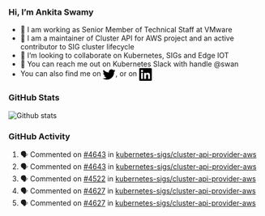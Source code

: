 ### Hi, I’m Ankita Swamy

- 💼 I am working as Senior Member of Technical Staff at VMware
- 👀 I am a maintainer of Cluster API for AWS project and an active contributor to SIG cluster lifecycle
- 💞️ I’m looking to collaborate on Kubernetes, SIGs and Edge IOT
- 💬 You can reach me out on Kubernetes Slack with handle @swan
- You can also find me on <a href="https://twitter.com/SwamyAnkita" target="blank"><img align="center" src="https://raw.githubusercontent.com/Ankitasw/Ankitasw/master/svg/twitter.svg" alt="Ankitasw" height="25" width="25" color="#1DA1f2" /></a>, or on <a href="https://www.linkedin.com/in/Ankitaswamy/" target="blank"><img align="center" src="https://raw.githubusercontent.com/Ankitasw/Ankitasw/master/svg/linkedin.svg" alt="Ankitasw" height="25" width="25" /></a>

### GitHub Stats
![Github stats](https://github-readme-stats.vercel.app/api?username=Ankitasw&count_private=true&show_icons=true&theme=tokyonight)

### GitHub Activity 
<!--START_SECTION:activity-->
1. 🗣 Commented on [#4643](https://github.com/kubernetes-sigs/cluster-api-provider-aws/pull/4643#issuecomment-1819122859) in [kubernetes-sigs/cluster-api-provider-aws](https://github.com/kubernetes-sigs/cluster-api-provider-aws)
2. 🗣 Commented on [#4643](https://github.com/kubernetes-sigs/cluster-api-provider-aws/pull/4643#issuecomment-1819122434) in [kubernetes-sigs/cluster-api-provider-aws](https://github.com/kubernetes-sigs/cluster-api-provider-aws)
3. 🗣 Commented on [#4522](https://github.com/kubernetes-sigs/cluster-api-provider-aws/pull/4522#issuecomment-1819116704) in [kubernetes-sigs/cluster-api-provider-aws](https://github.com/kubernetes-sigs/cluster-api-provider-aws)
4. 🗣 Commented on [#4627](https://github.com/kubernetes-sigs/cluster-api-provider-aws/pull/4627#issuecomment-1819077106) in [kubernetes-sigs/cluster-api-provider-aws](https://github.com/kubernetes-sigs/cluster-api-provider-aws)
5. 🗣 Commented on [#4627](https://github.com/kubernetes-sigs/cluster-api-provider-aws/pull/4627#issuecomment-1818967955) in [kubernetes-sigs/cluster-api-provider-aws](https://github.com/kubernetes-sigs/cluster-api-provider-aws)
<!--END_SECTION:activity-->
